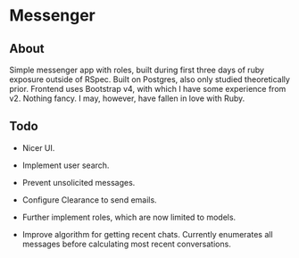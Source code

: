 # Messenger

## About

Simple messenger app with roles, built during first three days of ruby exposure outside of RSpec. Built on Postgres, also only studied theoretically prior. Frontend uses Bootstrap v4, with which I have some experience from v2. Nothing fancy. I may, however, have fallen in love with Ruby.

## Todo

* Nicer UI.

* Implement user search.

* Prevent unsolicited messages. 

* Configure Clearance to send emails.

* Further implement roles, which are now limited to models.

* Improve algorithm for getting recent chats. Currently enumerates all messages before calculating most recent conversations.
